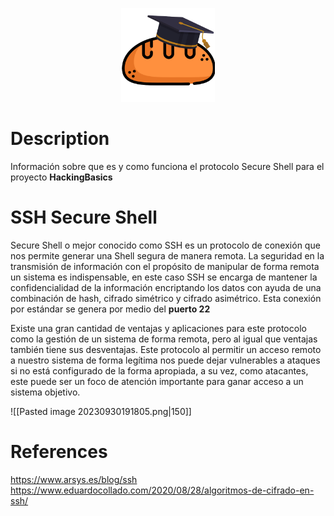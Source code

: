 <p align="center">
<img alt="academy" widith="150" height="150" src="https://github.com/CesarGBkR/HackingBasics/blob/main/Concepts/attachments/Dise%C3%B1o_sin_t%C3%ADtulo-removebg-preview.png?raw=true">
</p>

# Description
Información sobre que es y como funciona el protocolo Secure Shell para el proyecto **HackingBasics** 
# SSH Secure Shell
Secure Shell o  mejor conocido como SSH es un protocolo de conexión que nos permite generar una Shell segura de manera remota. La seguridad en la transmisión de información con el propósito de manipular de forma remota un sistema es indispensable, en este caso SSH se encarga de mantener la confidencialidad de la información encriptando los datos con ayuda de una combinación de hash, cifrado simétrico y cifrado asimétrico.
Esta conexión por estándar se genera por medio del **puerto 22**

Existe una gran cantidad de ventajas y aplicaciones para este protocolo como la gestión de un sistema de forma remota, pero al igual que ventajas también tiene sus desventajas. Este protocolo al permitir un acceso remoto a nuestro sistema de forma legítima nos puede dejar vulnerables a ataques si no está configurado de la forma apropiada, a su vez, como atacantes, este puede ser un foco de atención importante para ganar acceso a un sistema objetivo.

![[Pasted image 20230930191805.png|150]]
# References

https://www.arsys.es/blog/ssh
https://www.eduardocollado.com/2020/08/28/algoritmos-de-cifrado-en-ssh/